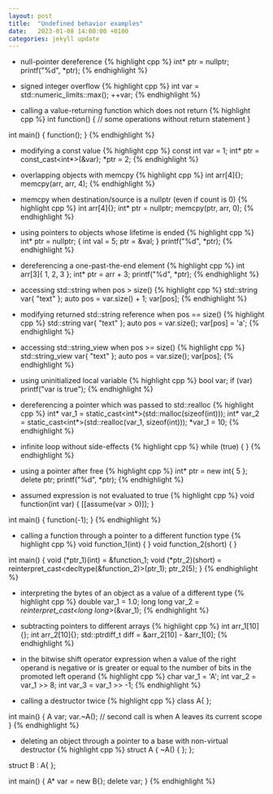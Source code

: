 ```yaml
---
layout: post
title:  "Undefined behavior examples"
date:   2023-01-08 14:00:00 +0100
categories: jekyll update
---
```


- null-pointer dereference
{% highlight cpp %}
int* ptr = nullptr;
printf("%d", *ptr);
{% endhighlight %}


- signed integer overflow
{% highlight cpp %}
int var = std::numeric_limits<int>::max();
++var;
{% endhighlight %}


- calling a value-returning function which does not return
{% highlight cpp %}
int function()
{
    // some operations without return statement
}

int main()
{
    function();
}
{% endhighlight %}


- modifying a const value
{% highlight cpp %}
const int var = 1;
int* ptr = const_cast<int*>(&var);
*ptr = 2;
{% endhighlight %}


- overlapping objects with memcpy
{% highlight cpp %}
int arr[4]{};
memcpy(arr, arr, 4);
{% endhighlight %}


- memcpy when destination/source is a nullptr (even if count is 0)
{% highlight cpp %}
int arr[4]{};
int* ptr = nullptr;
memcpy(ptr, arr, 0);
{% endhighlight %}


- using pointers to objects whose lifetime is ended
{% highlight cpp %}
int* ptr = nullptr;
{
    int val = 5;
    ptr = &val;
}
printf("%d", *ptr);
{% endhighlight %}


- dereferencing a one-past-the-end element
{% highlight cpp %}
int arr[3]{ 1, 2, 3 };
int* ptr = arr + 3;
printf("%d", *ptr);
{% endhighlight %}


- accessing std::string when pos > size()
{% highlight cpp %}
std::string var{ "text" };
auto pos = var.size() + 1;
var[pos];
{% endhighlight %}


- modifying returned std::string reference when pos == size()
{% highlight cpp %}
std::string var{ "text" };
auto pos = var.size();
var[pos] = 'a';
{% endhighlight %}


- accessing std::string_view when pos >= size()
{% highlight cpp %}
std::string_view var{ "text" };
auto pos = var.size();
var[pos];
{% endhighlight %}


- using uninitialized local variable
{% highlight cpp %}
bool var;
if (var)
    printf("var is true");
{% endhighlight %}


- dereferencing a pointer which was passed to std::realloc
{% highlight cpp %}
int* var_1 = static_cast<int*>(std::malloc(sizeof(int)));
int* var_2 = static_cast<int*>(std::realloc(var_1, sizeof(int)));
*var_1 = 10;
{% endhighlight %}


- infinite loop without side-effects
{% highlight cpp %}
while (true) { }
{% endhighlight %}


- using a pointer after free
{% highlight cpp %}
int* ptr = new int{ 5 };
delete ptr;
printf("%d", *ptr);
{% endhighlight %}


- assumed expression is not evaluated to true
{% highlight cpp %}
void function(int var)
{
    [[assume(var > 0)]];
}

int main()
{
    function(-1);
}
{% endhighlight %}


- calling a function through a pointer to a different function type
{% highlight cpp %}
void function_1(int) { }
void function_2(short) { }

int main()
{
    void (*ptr_1)(int) = &function_1;
    void (*ptr_2)(short) = reinterpret_cast<decltype(&function_2)>(ptr_1);
    ptr_2(5);
}
{% endhighlight %}


- interpreting the bytes of an object as a value of a different type
{% highlight cpp %}
double var_1 = 1.0;
long long var_2 = *reinterpret_cast<long long*>(&var_1);
{% endhighlight %}


- subtracting pointers to different arrays
{% highlight cpp %}
int arr_1[10]{};
int arr_2[10]{};
std::ptrdiff_t diff = &arr_2[10] - &arr_1[0];
{% endhighlight %}


- in the bitwise shift operator expression when a value of the right operand is negative or is greater or equal to the number of bits in the promoted left operand
{% highlight cpp %}
char var_1 = 'A';
int var_2 = var_1 >> 8;
int var_3 = var_1 >> -1;
{% endhighlight %}


- calling a destructor twice
{% highlight cpp %}
class A{ };

int main()
{
    A var;
    var.~A(); // second call is when A leaves its current scope
}
{% endhighlight %}


- deleting an object through a pointer to a base with non-virtual destructor
{% highlight cpp %}
struct A
{
    ~A() { };
};

struct B : A{ };

int main()
{
    A* var = new B{};
    delete var;
}
{% endhighlight %}
